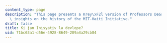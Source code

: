 ```yaml
---
content_type: page
description: "This page presents a Krey\xF2l version of Professors DeGraff and Miller's\
  \ insights on the history of the MIT-Haiti Initiative."
draft: false
title: Ki jan Inisyativ la devlope?
uid: 71bc63a1-d56e-4928-8649-289a4a29cb84
---
```

